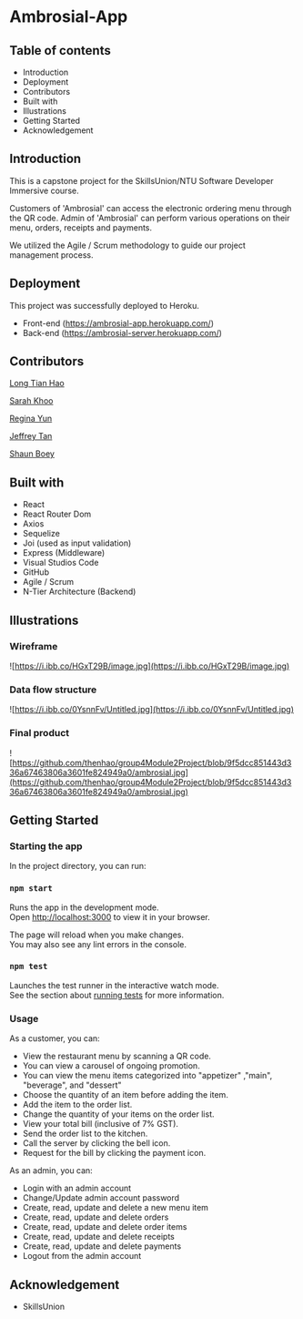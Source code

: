 # Ambrosial-App

## Table of contents
* Introduction
* Deployment
* Contributors
* Built with
* Illustrations
* Getting Started
* Acknowledgement

## Introduction
This is a capstone project for the SkillsUnion/NTU Software Developer Immersive course. 

Customers of 'Ambrosial' can access the electronic ordering menu through the QR code. 
Admin of 'Ambrosial' can perform various operations on their menu, orders, receipts and payments.

We utilized the Agile / Scrum methodology to guide our project management process.

## Deployment

This project was successfully deployed to Heroku.

* Front-end (https://ambrosial-app.herokuapp.com/)
* Back-end (https://ambrosial-server.herokuapp.com/)

## Contributors
[Long Tian Hao](https://github.com/thenhao)

[Sarah Khoo](https://github.com/Sarah-Specialist)

[Regina Yun](https://github.com/regina-yun)

[Jeffrey Tan](https://github.com/Jeffreytanhk)

[Shaun Boey](https://github.com/shaunboey)

## Built with
* React
* React Router Dom
* Axios
* Sequelize
* Joi (used as input validation)
* Express (Middleware)
* Visual Studios Code
* GitHub
* Agile / Scrum
* N-Tier Architecture (Backend)

## Illustrations

### Wireframe

![https://i.ibb.co/HGxT29B/image.jpg](https://i.ibb.co/HGxT29B/image.jpg)

### Data flow structure

![https://i.ibb.co/0YsnnFv/Untitled.jpg](https://i.ibb.co/0YsnnFv/Untitled.jpg)

### Final product

![https://github.com/thenhao/group4Module2Project/blob/9f5dcc851443d336a67463806a3601fe824949a0/ambrosial.jpg](https://github.com/thenhao/group4Module2Project/blob/9f5dcc851443d336a67463806a3601fe824949a0/ambrosial.jpg)

## Getting Started

### Starting the app

In the project directory, you can run:

### `npm start`

Runs the app in the development mode.\
Open [http://localhost:3000](http://localhost:3000) to view it in your browser.

The page will reload when you make changes.\
You may also see any lint errors in the console.

### `npm test`

Launches the test runner in the interactive watch mode.\
See the section about [running tests](https://facebook.github.io/create-react-app/docs/running-tests) for more information.

### Usage

As a customer, you can:

* View the restaurant menu by scanning a QR code.
* You can view a carousel of ongoing promotion.
* You can view the menu items categorized into "appetizer" ,"main", "beverage", and "dessert"
* Choose the quantity of an item before adding the item.
* Add the item to the order list.
* Change the quantity of your items on the order list.
* View your total bill (inclusive of 7% GST).
* Send the order list to the kitchen.
* Call the server by clicking the bell icon.
* Request for the bill by clicking the payment icon.

As an admin, you can:

* Login with an admin account
* Change/Update admin account password
* Create, read, update and delete a new menu item
* Create, read, update and delete orders
* Create, read, update and delete order items
* Create, read, update and delete receipts
* Create, read, update and delete payments
* Logout from the admin account

## Acknowledgement
* SkillsUnion

